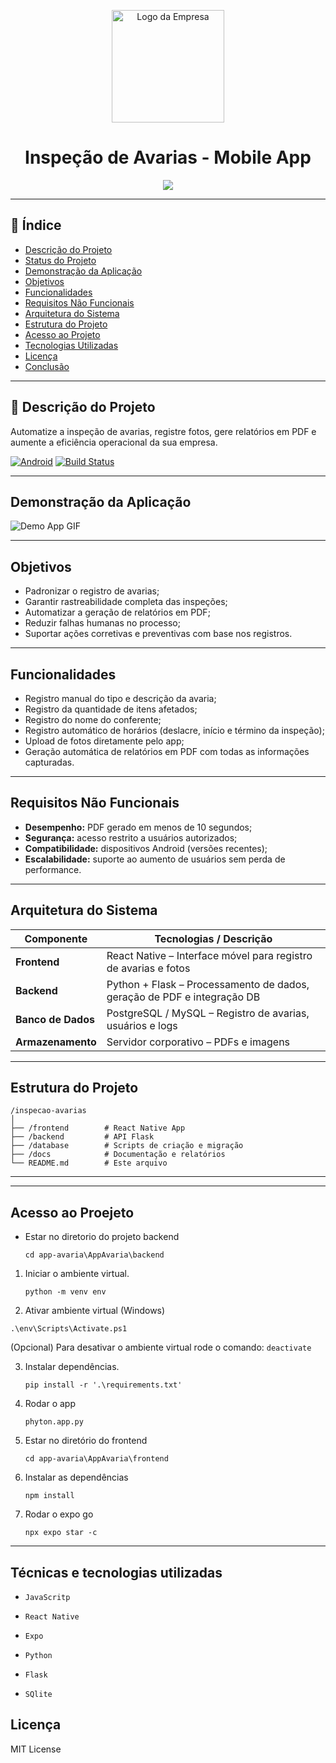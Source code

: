 <p align="center">
  <img src="http://www.uaga.com.br/wp-content/uploads/2020/09/Logo-site.png" alt="Logo da Empresa" width="180">
</p>

<h1 align="center">Inspeção de Avarias - Mobile App</h1>

<p align="center">
  <img loading="lazy" src="http://img.shields.io/static/v1?label=STATUS&message=EM%20DESENVOLVIMENTO&color=GREEN&style=for-the-badge"/>
</p>

---

## 📌 Índice

- [Descrição do Projeto](#descrição-do-projeto)
- [Status do Projeto](#status-do-projeto)
- [Demonstração da Aplicação](#demonstração-da-aplicação)
- [Objetivos](#objetivos)
- [Funcionalidades](#funcionalidades)
- [Requisitos Não Funcionais](#requisitos-não-funcionais)
- [Arquitetura do Sistema](#arquitetura-do-sistema)
- [Estrutura do Projeto](#📂-estrutura-do-projeto)
- [Acesso ao Projeto](#acesso-ao-projeto)
- [Tecnologias Utilizadas](#tecnologias-utilizadas)
- [Licença](#licença)
- [Conclusão](#conclusão)

---

## 📝 Descrição do Projeto

Automatize a inspeção de avarias, registre fotos, gere relatórios em PDF e aumente a eficiência operacional da sua empresa.

[![Android](https://img.shields.io/badge/Android-100%25-green)](#)
[![Build Status](https://img.shields.io/badge/build-passing-brightgreen)](#)

---

##  Demonstração da Aplicação



![Demo App GIF](https://via.placeholder.com/600x400.gif?text=Demo+App)

---

##  Objetivos

- Padronizar o registro de avarias;
- Garantir rastreabilidade completa das inspeções;
- Automatizar a geração de relatórios em PDF;
- Reduzir falhas humanas no processo;
- Suportar ações corretivas e preventivas com base nos registros.

---

##  Funcionalidades

- Registro manual do tipo e descrição da avaria;
- Registro da quantidade de itens afetados;
- Registro do nome do conferente;
- Registro automático de horários (deslacre, início e término da inspeção);
- Upload de fotos diretamente pelo app;
- Geração automática de relatórios em PDF com todas as informações capturadas.

---

##  Requisitos Não Funcionais

- **Desempenho:** PDF gerado em menos de 10 segundos;
- **Segurança:** acesso restrito a usuários autorizados;
- **Compatibilidade:** dispositivos Android (versões recentes);
- **Escalabilidade:** suporte ao aumento de usuários sem perda de performance.

---

##  Arquitetura do Sistema

| Componente         | Tecnologias / Descrição                                                 |
|--------------------|-------------------------------------------------------------------------|
| **Frontend**       | React Native – Interface móvel para registro de avarias e fotos         |
| **Backend**        | Python + Flask – Processamento de dados, geração de PDF e integração DB |
| **Banco de Dados** | PostgreSQL / MySQL – Registro de avarias, usuários e logs               |
| **Armazenamento**  | Servidor corporativo – PDFs e imagens                                   |

---

##  Estrutura do Projeto



```
/inspecao-avarias
│
├── /frontend        # React Native App
├── /backend         # API Flask
├── /database        # Scripts de criação e migração
├── /docs            # Documentação e relatórios
└── README.md        # Este arquivo
```

---


---

## Acesso ao Proejeto

-  Estar no diretorio do projeto backend
   ```
   cd app-avaria\AppAvaria\backend
   ```
1. Iniciar o ambiente virtual.
   ```
   python -m venv env
   ```
 2.  Ativar ambiente virtual (Windows)
   ```
   .\env\Scripts\Activate.ps1
   ```

   (Opcional) Para desativar o ambiente virtual rode o comando: `deactivate`

3. Instalar dependências.
   ```
   pip install -r '.\requirements.txt'
   ```

4. Rodar o app
   ```
   phyton.app.py
   ```

5. Estar no diretório do frontend
   ```
   cd app-avaria\AppAvaria\frontend
   ```

6. Instalar as dependências
   ```
   npm install
7. Rodar o expo go
   ```
   npx expo star -c
---
##  Técnicas e tecnologias utilizadas

- ``JavaScritp``
- ``React Native``
- ``Expo``

- ``Python``
- ``Flask``
- ``SQlite``

##  Licença

MIT License 









